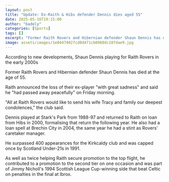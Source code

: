 ```yaml
---
layout: post
title: "Update: Ex-Raith & Hibs defender Dennis dies aged 55"
date: 2025-05-16T19:15:00
author: "badely"
categories: [Sports]
tags: []
excerpt: "Former Raith Rovers and Hibernian defender Shaun Dennis has died aged 55."
image: assets/images/1e04474027cd0d471cb0960dc18fdae9.jpg
---
```


According to new developments, Shaun Dennis playing for Raith Rovers in the early 2000s

Former Raith Rovers and Hibernian defender Shaun Dennis has died at the age of 55.

Raith announced the loss of their ex-player "with great sadness" and said he "had passed away peacefully" on Friday morning.

"All at Raith Rovers would like to send his wife Tracy and family our deepest condolences," the club said.

Dennis played at Stark's Park from 1988-97 and returned to Raith on loan from Hibs in 2000, formalising that return the following year. He also had a loan spell at Brechin City in 2004, the same year he had a stint as Rovers' caretaker manager.

He surpassed 400 appearances for the Kirkcaldy club and was capped once by Scotland Under-21s in 1991.

As well as twice helping Raith secure promotion to the top flight, he contributed to a promotion to the second tier on one occasion and was part of Jimmy Nicholl's 1994 Scottish League Cup-winning side that beat Celtic on penalties in the final at Ibrox.

